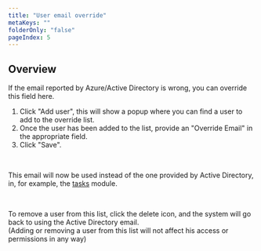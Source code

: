 ```yaml
---
title: "User email override"
metaKeys: ""
folderOnly: "false"
pageIndex: 5
---
```

## Overview

If the email reported by Azure/Active Directory is wrong, you can override this field here.

1. Click "Add user", this will show a popup where you can find a user to add to the override list.
2. Once the user has been added to the list, provide an "Override Email" in the appropriate field.
3. Click "Save".

<br/>

This email will now be used instead of the one provided by Active Directory, in, for example, the [tasks](/planner/workbooks/process-and-tasks/tasks) module.

<br/>

To remove a user from this list, click the delete icon, and the system will go back to using the Active Directory email. 
<br/>
(Adding or removing a user from this list will not affect his access or permissions in any way)
